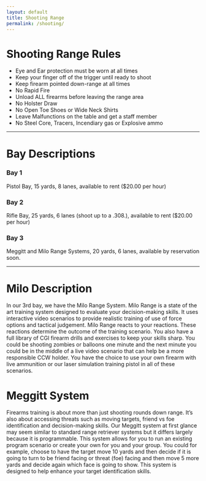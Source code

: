 ```yaml
---
layout: default
title: Shooting Range
permalink: /shooting/
---
```



# Shooting Range Rules

- Eye and Ear protection must be worn at all times
- Keep your finger off of the trigger until ready to shoot
- Keep firearm pointed down-range at all times
- No Rapid Fire
- Unload ALL firearms before leaving the range area
- No Holster Draw
- No Open Toe Shoes or Wide Neck Shirts
- Leave Malfunctions on the table and get a staff member
- No Steel Core, Tracers, Incendiary gas or Explosive ammo

<hr>

# Bay Descriptions

### Bay 1 
Pistol Bay, 15 yards, 8 lanes, available to rent ($20.00 per hour) 

### Bay 2
Rifle Bay, 25 yards, 6 lanes (shoot up to a .308.), available to rent ($20.00 per hour)

### Bay 3
Meggitt and Milo Range Systems, 20 yards, 6 lanes, available by reservation soon.

<hr>

# Milo Description
In our 3rd bay, we have the Milo Range System.  Milo Range is a state of the art training system designed to evaluate your decision-making skills.  It uses interactive video scenarios to provide realistic training of use of force options and tactical judgement. Milo Range reacts to your reactions. These reactions determine the outcome of the training scenario. You also have a full library of CGI firearm drills and exercises to keep your skills sharp. You could be shooting zombies or balloons one minute and the next minute you could be in the middle of a live video scenario that can help be a more responsible CCW holder. You have the choice to use your own firearm with live ammunition or our laser simulation training pistol in all of these scenarios.  

# Meggitt System
Firearms training is about more than just shooting rounds down range. It’s also about accessing threats such as moving targets, friend vs foe identification and decision-making skills.  Our Meggitt system at first glance may seem similar to standard range retriever systems but it differs largely because it is programmable.  This system allows for you to run an existing program scenario or create your own for you and your group.  You could for example, choose to have the target move 10 yards and then decide if it is going to turn to be friend facing or threat (foe) facing and then move 5 more yards and decide again which face is going to show. This system is designed to help enhance your target identification skills.




